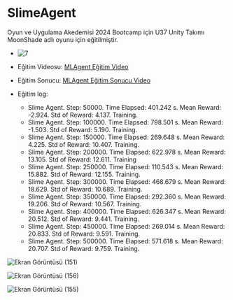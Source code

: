 # SlimeAgent

Oyun ve Uygulama Akedemisi 2024 Bootcamp için U37 Unity Takımı MoonShade adlı oyunu için eğitilmiştir.
- ![7](https://github.com/user-attachments/assets/0a1ac204-182d-40db-9a0b-abd80043d4e1)

- Eğitim Videosu: [MLAgent Eğitim Video](https://www.youtube.com/watch?v=fdJQ5SdHZiA&ab_channel=MerveTansoy)
- Eğitim Sonucu: [MLAgent Eğitim Sonucu Video](https://www.youtube.com/watch?v=Bzq9JRpZFMU&ab_channel=MerveTansoy)
- Eğitim log:
  * Slime Agent. Step: 50000. Time Elapsed: 401.242 s. Mean Reward: -2.924. Std of Reward: 4.137. Training.
  * Slime Agent. Step: 100000. Time Elapsed: 798.501 s. Mean Reward: -1.503. Std of Reward: 5.190. Training.
  * Slime Agent. Step: 150000. Time Elapsed: 269.648 s. Mean Reward: 4.225. Std of Reward: 10.407. Training.
  * Slime Agent. Step: 200000. Time Elapsed: 622.978 s. Mean Reward: 13.105. Std of Reward: 12.611. Training
  * Slime Agent. Step: 250000. Time Elapsed: 110.543 s. Mean Reward: 15.882. Std of Reward: 12.155. Training.
  * Slime Agent. Step: 300000. Time Elapsed: 468.679 s. Mean Reward: 18.629. Std of Reward: 10.689. Training.
  * Slime Agent. Step: 350000. Time Elapsed: 292.360 s. Mean Reward: 19.206. Std of Reward: 10.567. Training.
  * Slime Agent. Step: 400000. Time Elapsed: 626.347 s. Mean Reward: 20.512. Std of Reward: 9.441. Training.
  * Slime Agent. Step: 450000. Time Elapsed: 269.014 s. Mean Reward: 20.833. Std of Reward: 9.591. Training.
  * Slime Agent. Step: 500000. Time Elapsed: 571.618 s. Mean Reward: 20.707. Std of Reward: 9.759. Training.

![Ekran Görüntüsü (151)](https://github.com/user-attachments/assets/11fceda2-fa80-4cb3-9687-34646b48e2c8)

![Ekran Görüntüsü (156)](https://github.com/user-attachments/assets/09ec1cd4-211f-4233-8e31-4ba95d984cc1)

![Ekran Görüntüsü (155)](https://github.com/user-attachments/assets/e67660ca-a915-4232-8489-9f81008e7a23)
